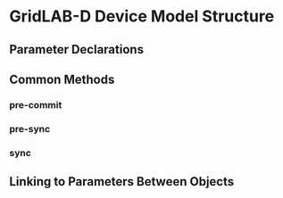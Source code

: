 # GridLAB-D Device Model Structure

## Parameter Declarations

## Common Methods

### pre-commit

### pre-sync

### sync

## Linking to Parameters Between Objects